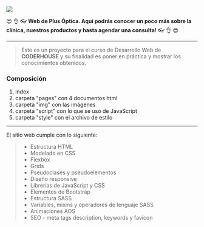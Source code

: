 ![](https://valebutrico.github.io/plusoptica/img/logos/logo-completo.png)


😍 👌 👓 **Web de Plus Óptica. Aquí podrás conocer un poco más sobre la clínica, nuestros productos y hasta agendar una consulta!** 👓 👌 😍

------------

> Este es un proyecto para el curso de Desarrollo Web de **CODERHOUSE**  y su finalidad es poner en práctica y mostrar los conocimientos obtenidos.

### Composición
1. index
2. carpeta "pages" con 4 documentos html
3. carpeta "img" con las imágenes
4. carpeta "script" con lo que se usó de JavaScript
5. carpeta "style" con el archivo de estilo

------------

El sitio web cumple con lo siguiente:
> - Estructura HTML
> - Modelado en CSS
> - Flexbox 
> - Grids
> - Pseudoclases y pseudoelementos
> - Diseño responsive
> - Librerías de JavaScript y CSS
> - Elementos de Bootstrap 
> - Estructura SASS
> - Variables, mixins y operadores de lenguaje SASS
> - Animaciones AOS
> - SEO - meta tags description, keywords y favicon


